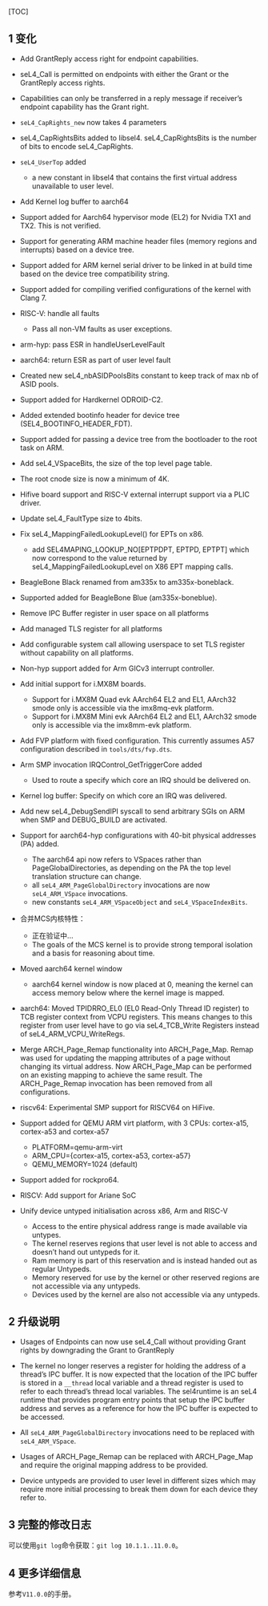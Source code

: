 [TOC]

## 1 变化

* Add GrantReply access right for endpoint capabilities.
* seL4_Call is permitted on endpoints with either the Grant or the GrantReply access rights.
* Capabilities can only be transferred in a reply message if receiver’s endpoint capability has the Grant right.
* `seL4_CapRights_new` now takes 4 parameters
* seL4_CapRightsBits added to libsel4. seL4_CapRightsBits is the number of bits to encode seL4_CapRights.
* `seL4_UserTop` added
    - a new constant in libsel4 that contains the first virtual address unavailable to user level.
* Add Kernel log buffer to aarch64
* Support added for Aarch64 hypervisor mode (EL2) for Nvidia TX1 and TX2. This is not verified.
* Support for generating ARM machine header files (memory regions and interrupts) based on a device tree.
* Support added for ARM kernel serial driver to be linked in at build time based on the device tree compatibility string.
* Support added for compiling verified configurations of the kernel with Clang 7.
* RISC-V: handle all faults
    - Pass all non-VM faults as user exceptions.
* arm-hyp: pass ESR in handleUserLevelFault
* aarch64: return ESR as part of user level fault
* Created new seL4_nbASIDPoolsBits constant to keep track of max nb of ASID pools.
* Support added for Hardkernel ODROID-C2.
* Added extended bootinfo header for device tree (SEL4_BOOTINFO_HEADER_FDT).
* Support added for passing a device tree from the bootloader to the root task on ARM.
* Add seL4_VSpaceBits, the size of the top level page table.
* The root cnode size is now a minimum of 4K.
* Hifive board support and RISC-V external interrupt support via a PLIC driver.
* Update seL4_FaultType size to 4bits.
* Fix seL4_MappingFailedLookupLevel() for EPTs on x86.
    - add SEL4MAPING_LOOKUP_NO[EPTPDPT, EPTPD, EPTPT] which now correspond to the value returned by seL4_MappingFailedLookupLevel on X86 EPT mapping calls.
* BeagleBone Black renamed from am335x to am335x-boneblack.
* Supported added for BeagleBone Blue (am335x-boneblue).
* Remove IPC Buffer register in user space on all platforms
* Add managed TLS register for all platforms
* Add configurable system call allowing userspace to set TLS register without capability on all platforms.
* Non-hyp support added for Arm GICv3 interrupt controller.
* Add initial support for i.MX8M boards.
    - Support for i.MX8M Quad evk AArch64 EL2 and EL1, AArch32 smode only is accessible via the imx8mq-evk platform.
    - Support for i.MX8M Mini evk AArch64 EL2 and EL1, AArch32 smode only is accessible via the imx8mm-evk platform.
* Add FVP platform with fixed configuration. This currently assumes A57 configuration described in `tools/dts/fvp.dts`.
* Arm SMP invocation IRQControl_GetTriggerCore added
    - Used to route a specify which core an IRQ should be delivered on.
* Kernel log buffer: Specify on which core an IRQ was delivered.
* Add new seL4_DebugSendIPI syscall to send arbitrary SGIs on ARM when SMP and DEBUG_BUILD are activated.
* Support for aarch64-hyp configurations with 40-bit physical addresses (PA) added.
    - The aarch64 api now refers to VSpaces rather than PageGlobalDirectories, as depending on the PA the top level translation structure can change.
    - all `seL4_ARM_PageGlobalDirectory` invocations are now `seL4_ARM_VSpace` invocations.
    - new constants `seL4_ARM_VSpaceObject` and `seL4_VSpaceIndexBits`.
* 合并MCS内核特性：
    - 正在验证中...
    - The goals of the MCS kernel is to provide strong temporal isolation and a basis for reasoning about time.
* Moved aarch64 kernel window
    - aarch64 kernel window is now placed at 0, meaning the kernel can access memory below where the kernel image is mapped.
* aarch64: Moved TPIDRRO_EL0 (EL0 Read-Only Thread ID register) to TCB register context from VCPU registers. This means changes to this register from user level have to go via seL4_TCB_Write Registers instead of seL4_ARM_VCPU_WriteRegs.

* Merge ARCH_Page_Remap functionality into ARCH_Page_Map. Remap was used for updating the mapping attributes of a page without changing its virtual address. Now ARCH_Page_Map can be performed on an existing mapping to achieve the same result. The ARCH_Page_Remap invocation has been removed from all configurations.

* riscv64: Experimental SMP support for RISCV64 on HiFive.

* Support added for QEMU ARM virt platform, with 3 CPUs: cortex-a15, cortex-a53 and cortex-a57
    - PLATFORM=qemu-arm-virt
    - ARM_CPU={cortex-a15, cortex-a53, cortex-a57}
    - QEMU_MEMORY=1024 (default)

* Support added for rockpro64.

* RISCV: Add support for Ariane SoC

* Unify device untyped initialisation across x86, Arm and RISC-V
    - Access to the entire physical address range is made available via untypes.
    - The kernel reserves regions that user level is not able to access and doesn’t hand out untypeds for it.
    - Ram memory is part of this reservation and is instead handed out as regular Untypeds.
    - Memory reserved for use by the kernel or other reserved regions are not accessible via any untypeds.
    - Devices used by the kernel are also not accessible via any untypeds.

## 2 升级说明

* Usages of Endpoints can now use seL4_Call without providing Grant rights by downgrading the Grant to GrantReply

* The kernel no longer reserves a register for holding the address of a thread’s IPC buffer. It is now expected that the location of the IPC buffer is stored in a `__thread` local variable and a thread register is used to refer to each thread’s thread local variables. The sel4runtime is an seL4 runtime that provides program entry points that setup the IPC buffer address and serves as a reference for how the IPC buffer is expected to be accessed.

* All `seL4_ARM_PageGlobalDirectory` invocations need to be replaced with `seL4_ARM_VSpace`.

* Usages of ARCH_Page_Remap can be replaced with ARCH_Page_Map and require the original mapping address to be provided.

* Device untypeds are provided to user level in different sizes which may require more initial processing to break them down for each device they refer to.

## 3 完整的修改日志

可以使用`git log`命令获取：`git log 10.1.1..11.0.0`。

## 4 更多详细信息

参考`V11.0.0`的手册。